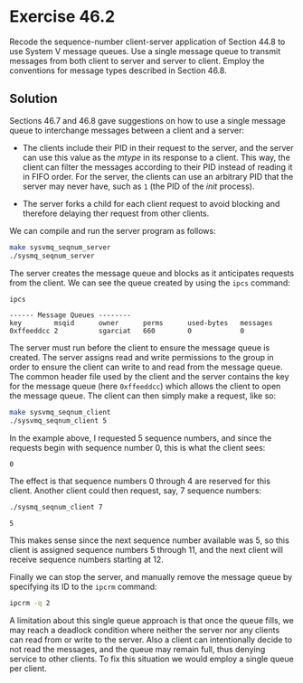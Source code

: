 # Exercise 46.2

Recode the sequence-number client-server application of Section 44.8 to use System V message
queues. Use a single message queue to transmit messages from both client to server and server
to client. Employ the conventions for message types described in Section 46.8.

## Solution

Sections 46.7 and 46.8 gave suggestions on how to use a single message queue to interchange messages
between a client and a server:

- The clients include their PID in their request to the server, and the server can use this
value as the *mtype* in its response to a client. This way, the client can filter the messages
according to their PID instead of reading it in FIFO order. For the server, the clients can
use an arbitrary PID that the server may never have, such as `1` (the PID of the *init* process).

- The server forks a child for each client request to avoid blocking and therefore delaying
ther request from other clients.

We can compile and run the server program as follows:

```bash
make sysvmq_seqnum_server
./sysmq_seqnum_server
```

The server creates the message queue and blocks as it anticipates requests from the client.
We can see the queue created by using the `ipcs` command:

```bash
ipcs
```

```
------ Message Queues --------
key        msqid      owner      perms      used-bytes   messages
0xffeeddcc 2          sgarciat   660        0            0
```

The server must run before the client to ensure the message queue is created. The server
assigns read and write permissions to the group in order to ensure the client can write to
and read from the message queue. The common header file used by the client and the server
contains the key for the message queue (here `0xffeeddcc`) which allows the client to open
the message queue. The client can then simply make a request, like so:

```bash
make sysvmq_seqnum_client
./sysvmq_seqnum_client 5
```

In the example above, I requested 5 sequence numbers, and since the requests begin with sequence
number 0, this is what the client sees:

```
0
```

The effect is that sequence numbers 0 through 4 are reserved for this client. Another client could
then request, say, 7 sequence numbers:

```bash
./sysmq_seqnum_client 7
```

```
5
```

This makes sense since the next sequence number available was 5, so this client is assigned
sequence numbers 5 through 11, and the next client will receive sequence numbers starting at
12.

Finally we can stop the server, and manually remove the message queue by specifying its
ID to the `ipcrm` command:

```bash
ipcrm -q 2
```

A limitation about this single queue approach is that once the queue fills, we may reach a
deadlock condition where neither the server nor any clients can read from or write to the
server. Also a client can intentionally decide to not read the messages, and the queue
may remain full, thus denying service to other clients. To fix this situation we would employ
a single queue per client.
